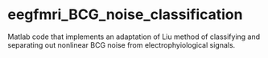eegfmri_BCG_noise_classification
================================

Matlab code that implements an adaptation of Liu method of classifying and separating out nonlinear BCG noise from electrophyiological signals.


